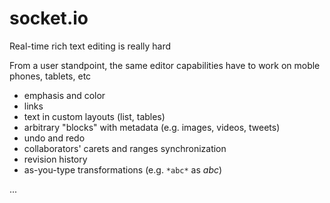 # socket.io

Real-time rich text editing is really hard

From a user standpoint, the same editor capabilities have to work on moble phones, tablets, etc

- emphasis and color
- links
- text in custom layouts (list, tables)
- arbitrary "blocks" with metadata (e.g. images, videos, tweets)
- undo and redo
- collaborators' carets and ranges synchronization
- revision history
- as-you-type transformations (e.g. `*abc*` as *abc*)

...
